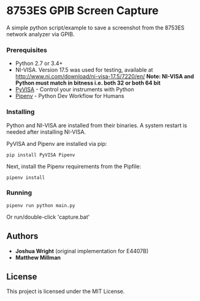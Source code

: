 # 8753ES GPIB Screen Capture

A simple python script/example to save a screenshot from the 8753ES network analyzer via GPIB.

### Prerequisites

* Python 2.7 or 3.4+
* NI-VISA. Version 17.5 was used for testing, available at http://www.ni.com/download/ni-visa-17.5/7220/en/
**Note: NI-VISA and Python must match in bitness i.e. both 32 or both 64 bit**
* [PyVISA](http://pyvisa.readthedocs.io/en/stable/index.html)  - Control your instruments with Python
* [Pipenv](https://docs.pipenv.org/) - Python Dev Workflow for Humans

### Installing

Python and NI-VISA are installed from their binaries. A system restart is needed after installing NI-VISA.

PyVISA and Pipenv are installed via pip:

```
pip install PyVISA Pipenv
```

Next, install the Pipenv requirements from the Pipfile:

```
pipenv install
```

### Running

```
pipenv run python main.py 
```
Or run/double-click 'capture.bat'

## Authors

* **Joshua Wright** (original implementation for E4407B)
* **Matthew Millman**

## License

This project is licensed under the MIT License.